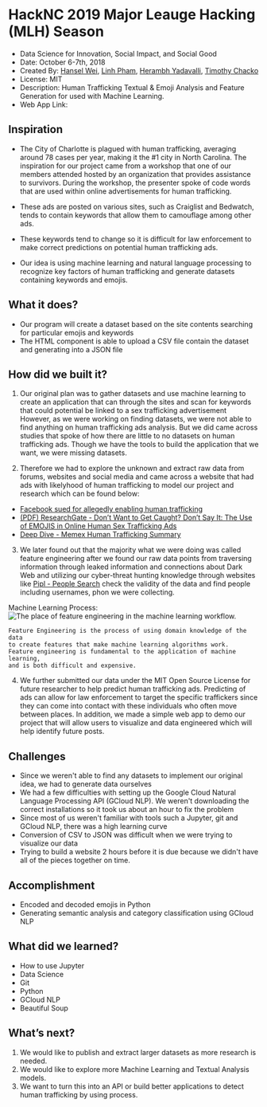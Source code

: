 # HackNC 2019 Major Leauge Hacking (MLH) Season 
- Data Science for Innovation, Social Impact, and Social Good
- Date: October 6-7th, 2018
- Created By: [Hansel Wei](http://github.com/darkmastermindz), [Linh Pham](http://github.com/lpham12), [Herambh Yadavalli](https://github.com/yherambh), [Timothy Chacko](https://github.com/brownshugga95)
- License: MIT
- Description: Human Trafficking Textual & Emoji Analysis and Feature Generation for used with Machine Learning.
- Web App Link: 

## Inspiration

- The City of Charlotte is plagued with human trafficking, averaging around 78 cases per year, making it the #1 city in North Carolina.  The inspiration for our project came from a workshop that one of our members attended hosted by an organization that provides assistance to survivors.  During the workshop, the presenter spoke of code words that are used within online advertisements for human trafficking. 

- These ads are posted on various sites, such as Craiglist and Bedwatch, tends to contain keywords that allow them to camouflage among other ads.  

- These keywords tend to change so it is difficult for law enforcement to make correct predictions on potential human trafficking ads.  

- Our idea is using machine learning and natural language processing to recognize key factors of human trafficking and generate datasets containing keywords and emojis. 

## What it does?
- Our program will create a dataset based on the site contents searching for particular emojis and keywords
- The HTML component is able to upload a CSV file contain the dataset and generating into a JSON file
## How did we built it?

1. Our original plan was to gather datasets and use machine learning to create an application that can through the sites and scan for keywords that could potential be linked to a sex trafficking advertisement 
However, as we were working on finding datasets, we were not able to find anything on human trafficking ads analysis. But we did came across studies that spoke of how there are little to no datasets on human trafficking ads. Though we have the tools to build the application that we want, we were missing datasets.  

2. Therefore we had to explore the unknown and extract raw data from forums, websites and social media and came across a website that had ads with likelyhood of human trafficking to model our project and research which can be found below:

- [Facebook sued for allegedly enabling human trafficking](https://www.engadget.com/2018/10/03/facebook-lawsuit-enabling-human-trafficking/)
- [(PDF) ResearchGate - Don’t Want to Get Caught? Don’t Say It: The Use of EMOJIS in Online Human Sex Trafficking Ads](https://www.researchgate.net/publication/322537861_Don't_Want_to_Get_Caught_Don't_Say_It_The_Use_of_EMOJIS_in_Online_Human_Sex_Trafficking_Ads%0A)
- [Deep Dive - Memex Human Trafficking Summary](http://deepdive.stanford.edu/showcase/memex#problem-description)

3. We later found out that the majority what we were doing was called feature engineering after we found our raw data points from traversing information through leaked information and connections about Dark Web and utilizing our cyber-threat hunting knowledge through websites like [Pipl - People Search](https://pipl.com) check the validity of the data and find people including usernames, phon we were collecting.

Machine Learning Process:
![The place of feature engineering in the machine learning workflow.](https://m.media-amazon.com/images/S/aplus-media/vc/d03ff0db-5458-451d-917c-3dbccc1fc95e.png)

```
Feature Engineering is the process of using domain knowledge of the data 
to create features that make machine learning algorithms work. 
Feature engineering is fundamental to the application of machine learning, 
and is both difficult and expensive.
```

4. We further submitted our data under the MIT Open Source License for future researcher to help predict human trafficking ads. Predicting of ads can allow for law enforcement to target the specific traffickers since they can come into contact with these individuals who often move between places. In addition, we made a simple web app to demo our project that will allow users to visualize and data engineered which will help identify future posts.

## Challenges
- Since we weren't able to find any datasets to implement our original idea, we had to generate data ourselves
- We had a few difficulties with setting up the Google Cloud Natural Language Processing API (GCloud NLP).  We weren't downloading the correct installations so it took us about an hour to fix the problem
- Since most of us weren't familiar with tools such a Jupyter, git and GCloud NLP, there was a high learning curve
- Conversion of CSV to JSON was difficult when we were trying to visualize our data
- Trying to build a website 2 hours before it is due because we didn't have all of the pieces together on time. 

## Accomplishment 
- Encoded and decoded emojis in Python
- Generating semantic analysis and category classification using GCloud NLP

## What did we learned?
- How to use Jupyter
- Data Science
- Git
- Python
- GCloud NLP
- Beautiful Soup

## What’s next?
1. We would like to publish and extract larger datasets as more research is needed.
2. We would like to explore more Machine Learning and Textual Analysis models.
3. We want to turn this into an API or build better applications to detect human trafficking by using process.
